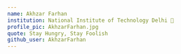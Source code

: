 ```yaml
---
name: Akhzar Farhan
institution: National Institute of Technology Delhi 🚩
profile_pic: AkhzarFarhan.jpg
quote: Stay Hungry, Stay Foolish
github_user: AkhzarFarhan
---
```

